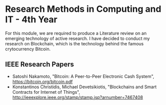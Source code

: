 # Research Methods in Computing and IT - 4th Year
For this module, we are required to produce a Literature review on an emerging technology of active research. I have decided to conduct my research on Blockchain, which is the technology behind the famous crytocurrency Bitcoin.

## IEEE Research Papers 
- Satoshi Nakamoto, "Bitcoin: A Peer-to-Peer Electronic Cash System", https://bitcoin.org/bitcoin.pdf
- Konstantinos Christidis, Michael Devetsikiotis, "Blockchains and Smart Contracts for Internet of Things", http://ieeexplore.ieee.org/stamp/stamp.jsp?arnumber=7467408


 
